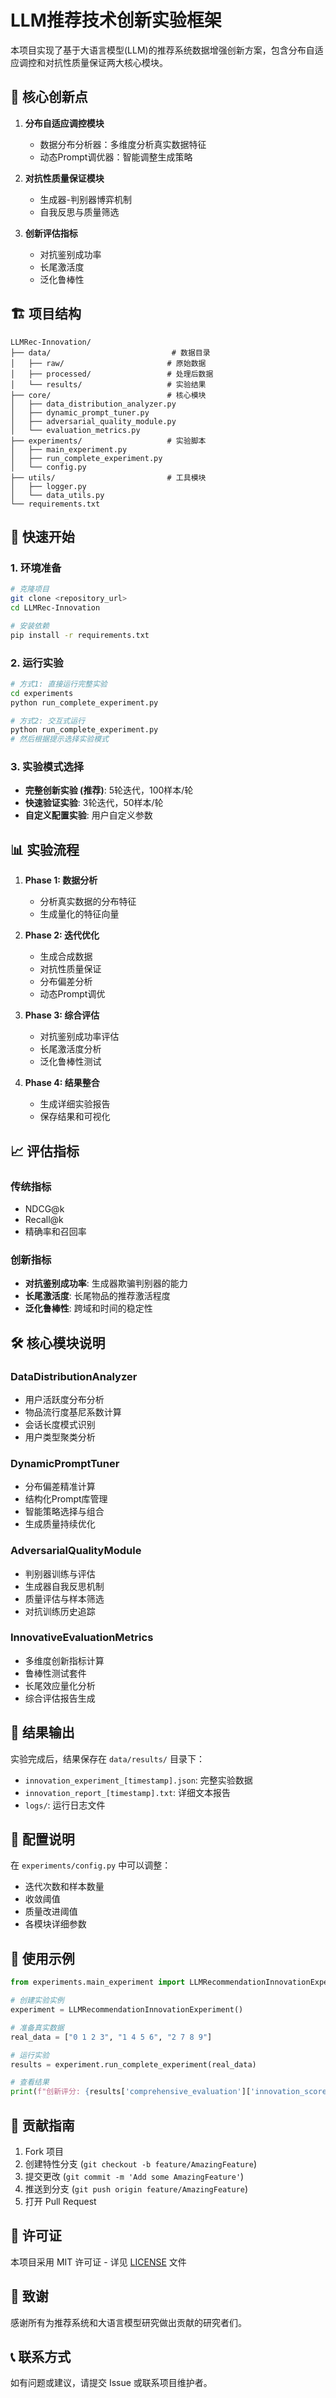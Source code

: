 # LLM推荐技术创新实验框架

本项目实现了基于大语言模型(LLM)的推荐系统数据增强创新方案，包含分布自适应调控和对抗性质量保证两大核心模块。

## 🎯 核心创新点

1. **分布自适应调控模块**
   - 数据分布分析器：多维度分析真实数据特征
   - 动态Prompt调优器：智能调整生成策略

2. **对抗性质量保证模块**
   - 生成器-判别器博弈机制
   - 自我反思与质量筛选

3. **创新评估指标**
   - 对抗鉴别成功率
   - 长尾激活度
   - 泛化鲁棒性

## 🏗️ 项目结构

```
LLMRec-Innovation/
├── data/                           # 数据目录
│   ├── raw/                       # 原始数据
│   ├── processed/                 # 处理后数据
│   └── results/                   # 实验结果
├── core/                          # 核心模块
│   ├── data_distribution_analyzer.py
│   ├── dynamic_prompt_tuner.py
│   ├── adversarial_quality_module.py
│   └── evaluation_metrics.py
├── experiments/                   # 实验脚本
│   ├── main_experiment.py
│   ├── run_complete_experiment.py
│   └── config.py
├── utils/                         # 工具模块
│   ├── logger.py
│   └── data_utils.py
└── requirements.txt
```

## 🚀 快速开始

### 1. 环境准备

```bash
# 克隆项目
git clone <repository_url>
cd LLMRec-Innovation

# 安装依赖
pip install -r requirements.txt
```

### 2. 运行实验

```bash
# 方式1: 直接运行完整实验
cd experiments
python run_complete_experiment.py

# 方式2: 交互式运行
python run_complete_experiment.py
# 然后根据提示选择实验模式
```

### 3. 实验模式选择

- **完整创新实验 (推荐)**: 5轮迭代，100样本/轮
- **快速验证实验**: 3轮迭代，50样本/轮
- **自定义配置实验**: 用户自定义参数

## 📊 实验流程

1. **Phase 1: 数据分析**
   - 分析真实数据的分布特征
   - 生成量化的特征向量

2. **Phase 2: 迭代优化**
   - 生成合成数据
   - 对抗性质量保证
   - 分布偏差分析
   - 动态Prompt调优

3. **Phase 3: 综合评估**
   - 对抗鉴别成功率评估
   - 长尾激活度分析
   - 泛化鲁棒性测试

4. **Phase 4: 结果整合**
   - 生成详细实验报告
   - 保存结果和可视化

## 📈 评估指标

### 传统指标
- NDCG@k
- Recall@k
- 精确率和召回率

### 创新指标
- **对抗鉴别成功率**: 生成器欺骗判别器的能力
- **长尾激活度**: 长尾物品的推荐激活程度
- **泛化鲁棒性**: 跨域和时间的稳定性

## 🛠️ 核心模块说明

### DataDistributionAnalyzer
- 用户活跃度分布分析
- 物品流行度基尼系数计算
- 会话长度模式识别
- 用户类型聚类分析

### DynamicPromptTuner
- 分布偏差精准计算
- 结构化Prompt库管理
- 智能策略选择与组合
- 生成质量持续优化

### AdversarialQualityModule
- 判别器训练与评估
- 生成器自我反思机制
- 质量评估与样本筛选
- 对抗训练历史追踪

### InnovativeEvaluationMetrics
- 多维度创新指标计算
- 鲁棒性测试套件
- 长尾效应量化分析
- 综合评估报告生成

## 📁 结果输出

实验完成后，结果保存在 `data/results/` 目录下：

- `innovation_experiment_[timestamp].json`: 完整实验数据
- `innovation_report_[timestamp].txt`: 详细文本报告
- `logs/`: 运行日志文件

## 🔧 配置说明

在 `experiments/config.py` 中可以调整：

- 迭代次数和样本数量
- 收敛阈值
- 质量改进阈值
- 各模块详细参数

## 📝 使用示例

```python
from experiments.main_experiment import LLMRecommendationInnovationExperiment

# 创建实验实例
experiment = LLMRecommendationInnovationExperiment()

# 准备真实数据
real_data = ["0 1 2 3", "1 4 5 6", "2 7 8 9"]

# 运行实验
results = experiment.run_complete_experiment(real_data)

# 查看结果
print(f"创新评分: {results['comprehensive_evaluation']['innovation_score']:.3f}")
```

## 🤝 贡献指南

1. Fork 项目
2. 创建特性分支 (`git checkout -b feature/AmazingFeature`)
3. 提交更改 (`git commit -m 'Add some AmazingFeature'`)
4. 推送到分支 (`git push origin feature/AmazingFeature`)
5. 打开 Pull Request

## 📄 许可证

本项目采用 MIT 许可证 - 详见 [LICENSE](LICENSE) 文件

## 🙏 致谢

感谢所有为推荐系统和大语言模型研究做出贡献的研究者们。

## 📞 联系方式

如有问题或建议，请提交 Issue 或联系项目维护者。